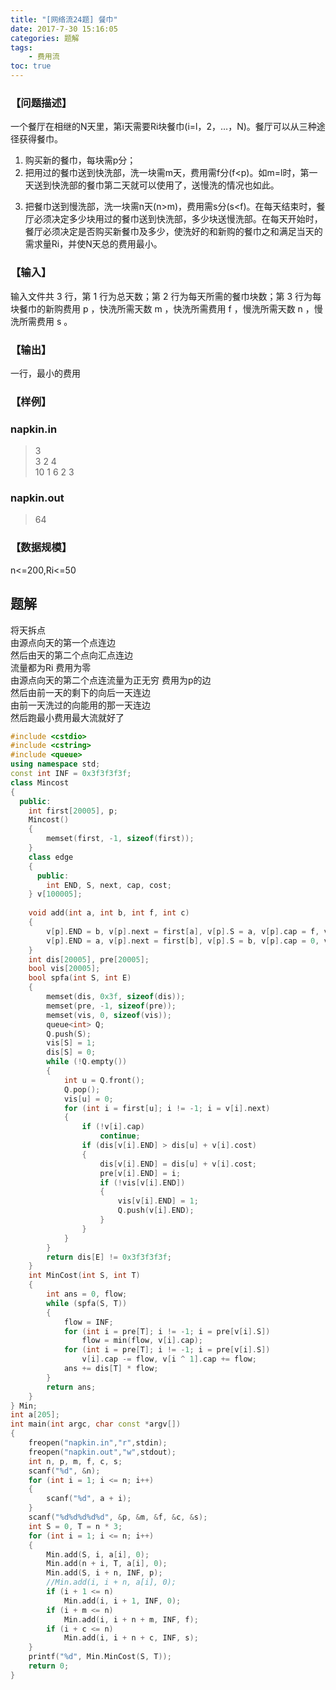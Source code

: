 ```yaml
---
title: "[网络流24题] 餐巾"
date: 2017-7-30 15:16:05
categories: 题解
tags:
    - 费用流
toc: true
---
```


### 【问题描述】

 一个餐厅在相继的N天里，第i天需要Ri块餐巾(i=l，2，…，N)。餐厅可以从三种途径获得餐巾。
1. 购买新的餐巾，每块需p分；  
2. 把用过的餐巾送到快洗部，洗一块需m天，费用需f分(f<p)。如m=l时，第一天送到快洗部的餐巾第二天就可以使用了，送慢洗的情况也如此。   
<!--more-->
3. 把餐巾送到慢洗部，洗一块需n天(n>m)，费用需s分(s<f)。在每天结束时，餐厅必须决定多少块用过的餐巾送到快洗部，多少块送慢洗部。在每天开始时，餐厅必须决定是否购买新餐巾及多少，使洗好的和新购的餐巾之和满足当天的需求量Ri，并使N天总的费用最小。  

### 【输入】
输入文件共 3 行，第 1 行为总天数；第 2 行为每天所需的餐巾块数；第 3 行为每块餐巾的新购费用 p ，快洗所需天数 m ，快洗所需费用 f ，慢洗所需天数 n ，慢洗所需费用 s 。

### 【输出】
一行，最小的费用

### 【样例】
### napkin.in
>3   
3 2 4   
10 1 6 2 3  

### napkin.out
>64  

### 【数据规模】
n<=200,Ri<=50  


## 题解

将天拆点  
由源点向天的第一个点连边  
然后由天的第二个点向汇点连边   
流量都为Ri  费用为零  
由源点向天的第二个点连流量为正无穷 费用为p的边  
然后由前一天的剩下的向后一天连边  
由前一天洗过的向能用的那一天连边  
然后跑最小费用最大流就好了  
```c++
#include <cstdio>
#include <cstring>
#include <queue>
using namespace std;
const int INF = 0x3f3f3f3f;
class Mincost
{
  public:
    int first[20005], p;
    Mincost()
    {
        memset(first, -1, sizeof(first));
    }
    class edge
    {
      public:
        int END, S, next, cap, cost;
    } v[100005];
 
    void add(int a, int b, int f, int c)
    {
        v[p].END = b, v[p].next = first[a], v[p].S = a, v[p].cap = f, v[p].cost = c, first[a] = p++;
        v[p].END = a, v[p].next = first[b], v[p].S = b, v[p].cap = 0, v[p].cost = -c, first[b] = p++;
    }
    int dis[20005], pre[20005];
    bool vis[20005];
    bool spfa(int S, int E)
    {
        memset(dis, 0x3f, sizeof(dis));
        memset(pre, -1, sizeof(pre));
        memset(vis, 0, sizeof(vis));
        queue<int> Q;
        Q.push(S);
        vis[S] = 1;
        dis[S] = 0;
        while (!Q.empty())
        {
            int u = Q.front();
            Q.pop();
            vis[u] = 0;
            for (int i = first[u]; i != -1; i = v[i].next)
            {
                if (!v[i].cap)
                    continue;
                if (dis[v[i].END] > dis[u] + v[i].cost)
                {
                    dis[v[i].END] = dis[u] + v[i].cost;
                    pre[v[i].END] = i;
                    if (!vis[v[i].END])
                    {
                        vis[v[i].END] = 1;
                        Q.push(v[i].END);
                    }
                }
            }
        }
        return dis[E] != 0x3f3f3f3f;
    }
    int MinCost(int S, int T)
    {
        int ans = 0, flow;
        while (spfa(S, T))
        {
            flow = INF;
            for (int i = pre[T]; i != -1; i = pre[v[i].S])
                flow = min(flow, v[i].cap);
            for (int i = pre[T]; i != -1; i = pre[v[i].S])
                v[i].cap -= flow, v[i ^ 1].cap += flow;
            ans += dis[T] * flow;
        }
        return ans;
    }
} Min;
int a[205];
int main(int argc, char const *argv[])
{
    freopen("napkin.in","r",stdin);
    freopen("napkin.out","w",stdout);
    int n, p, m, f, c, s;
    scanf("%d", &n);
    for (int i = 1; i <= n; i++)
    {
        scanf("%d", a + i);
    }
    scanf("%d%d%d%d%d", &p, &m, &f, &c, &s);
    int S = 0, T = n * 3;
    for (int i = 1; i <= n; i++)
    {
        Min.add(S, i, a[i], 0);
        Min.add(n + i, T, a[i], 0);
        Min.add(S, i + n, INF, p);
        //Min.add(i, i + n, a[i], 0);
        if (i + 1 <= n)
            Min.add(i, i + 1, INF, 0);
        if (i + m <= n)
            Min.add(i, i + n + m, INF, f);
        if (i + c <= n)
            Min.add(i, i + n + c, INF, s);
    }
    printf("%d", Min.MinCost(S, T));
    return 0;
}
```